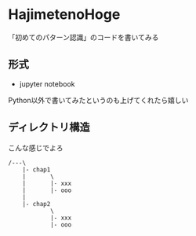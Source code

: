 # HajimetenoHoge
「初めてのパターン認識」のコードを書いてみる

## 形式
- jupyter notebook

Python以外で書いてみたというのも上げてくれたら嬉しい

## ディレクトリ構造

こんな感じでよろ

```
/---\
    |- chap1
    |       \
    |       |- xxx
    |       |- ooo
    |
    |- chap2
            \
            |- xxx
            |- ooo
```
